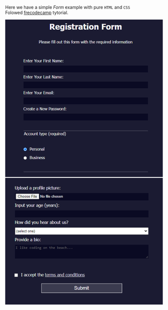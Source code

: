 Here we have a simple *Form* example with pure ```HTML``` and ```CSS```<br>
Folowed [frecodecamp](https://www.freecodecamp.org/learn/2022/responsive-web-design/learn-html-forms-by-building-a-registration-form/step-1) tytorial.

![](./Screenshot%202023-10-11%20234020.png)
![](./Screenshot%202023-10-11%20234039.png)
